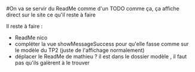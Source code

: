 #On va se servir du ReadMe comme d'un TODO comme ça, ça affiche direct sur le site ce qu'il reste à faire

Il reste à faire : 

- ReadMe nico
- compléter la vue showMessageSuccess pour qu'elle fasse comme sur le modèle du TP2 (juste de l'affichage normalement)
- déplacer le ReadMe de mathieu ? il est dans le dossier modèle , il faut pas qu'ils galèrent à le trouver